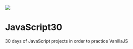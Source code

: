 ![](https://javascript30.com/images/JS3-social-share.png)

# JavaScript30

30 days of JavaScript projects in order to practice VanillaJS


